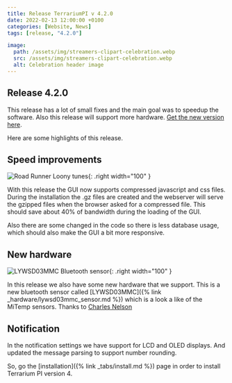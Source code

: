 ```yaml
---
title: Release TerrariumPI v 4.2.0
date: 2022-02-13 12:00:00 +0100
categories: [Website, News]
tags: [release, "4.2.0"]

image:
  path: /assets/img/streamers-clipart-celebration.webp
  src: /assets/img/streamers-clipart-celebration.webp
  alt: Celebration header image
---
```


## Release 4.2.0

This release has a lot of small fixes and the main goal was to speedup the software. Also this release will support more hardware. [Get the new version here](https://github.com/theyosh/TerrariumPI/releases/tag/4.2.0).

Here are some highlights of this release.

## Speed improvements

![Road Runner Loony tunes](/assets/img/RoadRunner.webp){: .right width="100" }

With this release the GUI now supports compressed javascript and css files. During the installation the .gz files are created and the webserver will serve the gzipped files when the browser asked for a compressed file. This should save about 40% of bandwidth during the loading of the GUI.

Also there are some changed in the code so there is less database usage, which should also make the GUI a bit more responsive.

## New hardware

![LYWSD03MMC Bluetooth sensor](/assets/img/lywsd03mmc.webp){: .right width="100" }

In this release we also have some new hardware that we support. This is a new bluetooth sensor called [LYWSD03MMC]({% link _hardware/lywsd03mmc_sensor.md %}) which is a look a like of the MiTemp sensors. Thanks to [Charles Nelson](https://github.com/cnelsonsic)

## Notification

In the notification settings we have support for LCD and OLED displays. And updated the message parsing to support number rounding.

So, go the [installation]({% link _tabs/install.md %}) page in order to install Terrarium PI version 4.
